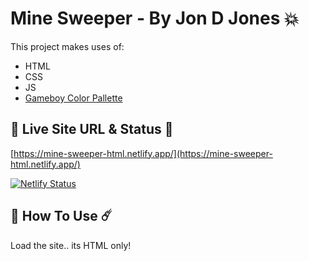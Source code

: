 # Mine Sweeper - By Jon D Jones 💥

This project makes uses of:

- HTML
- CSS
- JS
- [Gameboy Color Pallette](https://www.color-hex.com/color-palette/107617)

## 👻 Live Site URL & Status 👺

[https://mine-sweeper-html.netlify.app/](https://mine-sweeper-html.netlify.app/)

[![Netlify Status](https://api.netlify.com/api/v1/badges/606c807d-a665-49c2-b9b4-191703e1bb63/deploy-status)](https://app.netlify.com/sites/mine-sweeper-html/deploys)

## 👾 How To Use ☄️

Load the site.. its HTML only!
